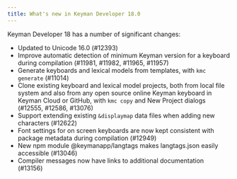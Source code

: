 ```yaml
---
title: What's new in Keyman Developer 18.0
---
```


Keyman Developer 18 has a number of significant changes:

* Updated to Unicode 16.0 (#12393)
* Improve automatic detection of minimum Keyman version for a keyboard during
  compilation (#11981, #11982, #11965, #11957)
* Generate keyboards and lexical models from templates, with `kmc generate`
  (#11014)
* Clone existing keyboard and lexical model projects, both from local file
  system and also from any open source online Keyman keyboard in Keyman Cloud or
  GitHub, with `kmc copy` and New Project dialogs (#12555, #12586, #13076)
* Support extending existing `&displaymap` data files when adding new characters
  (#12622)
* Font settings for on screen keyboards are now kept consistent with package
  metadata during compilation (#12949)
* New npm module @keymanapp/langtags makes langtags.json easily accessible
  (#13046)
* Compiler messages now have links to additional documentation (#13156)
